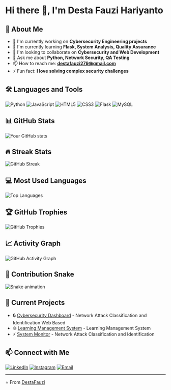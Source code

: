 # Hi there 👋, I'm Desta Fauzi Hariyanto

## 🚀 About Me
- 🔭 I'm currently working on **Cybersecurity Engineering projects**
- 🌱 I'm currently learning **Flask, System Analysis, Quality Assurance**
- 👯 I'm looking to collaborate on **Cybersecurity and Web Development**
- 💬 Ask me about **Python, Network Security, QA Testing**
- 📫 How to reach me: **destafauzi279@gmail.com**
- ⚡ Fun fact: **I love solving complex security challenges**

## 🛠️ Languages and Tools
![Python](https://img.shields.io/badge/-Python-3776AB?style=flat&logo=Python&logoColor=white)
![JavaScript](https://img.shields.io/badge/-JavaScript-F7DF1E?style=flat&logo=JavaScript&logoColor=black)
![HTML5](https://img.shields.io/badge/-HTML5-E34F26?style=flat&logo=HTML5&logoColor=white)
![CSS3](https://img.shields.io/badge/-CSS3-1572B6?style=flat&logo=CSS3&logoColor=white)
![Flask](https://img.shields.io/badge/-Flask-000000?style=flat&logo=Flask&logoColor=white)
![MySQL](https://img.shields.io/badge/-MySQL-4479A1?style=flat&logo=MySQL&logoColor=white)

## 📊 GitHub Stats
![Your GitHub stats](https://github-readme-stats.vercel.app/api?username=DestaFauzi&show_icons=true&theme=dark)

## 🔥 Streak Stats
![GitHub Streak](https://github-readme-streak-stats.herokuapp.com/?user=DestaFauzi&theme=dark)

## 💻 Most Used Languages
![Top Languages](https://github-readme-stats.vercel.app/api/top-langs/?username=DestaFauzi&layout=compact&theme=dark)

## 🏆 GitHub Trophies
![GitHub Trophies](https://github-profile-trophy.vercel.app/?username=DestaFauzi&theme=darkhub)

## 📈 Activity Graph
![GitHub Activity Graph](https://activity-graph.herokuapp.com/graph?username=DestaFauzi&theme=github-dark)

## 🐍 Contribution Snake
![Snake animation](https://github.com/DestaFauzi/blob/output/github-contribution-grid-snake.svg)

## 💼 Current Projects
- 🔒 [Cybersecurity Dashboard](https://github.com/DestaFauzi/network_attack_v2) - Network Attack Classification and Identification Web Based
- 🌐 [Learning Management System](https://github.com/DestaFauzi/quizsistemci4) - Learning Management System
- ⚡ [System Monitor](https://github.com/DestaFauzi/system-monitor) - Network Attack Classification and Identification

## 📫 Connect with Me
[![LinkedIn](https://img.shields.io/badge/-LinkedIn-0077B5?style=flat&logo=LinkedIn&logoColor=white)](https://linkedin.com/in/destafauzi)
[![Instagram](https://img.shields.io/badge/-Instagram-E4405F?style=flat&logo=Instagram&logoColor=white)](https://instagram.com/destafauziii)
[![Email](https://img.shields.io/badge/-Email-D14836?style=flat&logo=Gmail&logoColor=white)](mailto:destafauzi279@gmail.com)

---
⭐️ From [DestaFauzi](https://github.com/DestaFauzi)
